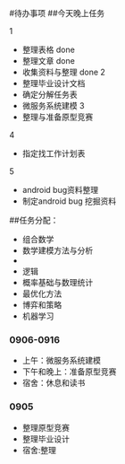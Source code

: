 #待办事项
##今天晚上任务  

1
+ 整理表格 done
+ 整理文章 done
+ 收集资料与整理 done
2
+ 整理毕业设计文档
+ 确定分解任务表
+ 微服务系统建模
3
+ 整理与准备原型竞赛

4
+ 指定找工作计划表

5
+ android bug资料整理
+ 制定android bug 挖掘资料

##任务分配：

+ 组合数学
+ 数学建模方法与分析
+ 
+ 逻辑
+ 概率基础与数理统计
+ 最优化方法
+ 博弈和策略
+ 机器学习

### 0906-0916
+ 上午：微服务系统建模
+ 下午和晚上：准备原型竞赛
+ 宿舍：休息和读书

### 0905

+ 整理原型竞赛
+ 整理毕业设计
+ 宿舍:整理